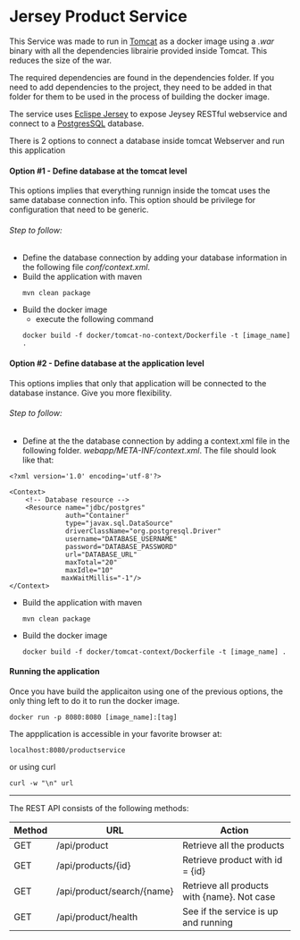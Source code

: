 # Jersey Product Service

This Service was made to run in [Tomcat](http://tomcat.apache.org/) as a docker image using a *.war* binary with all the dependencies librairie provided inside Tomcat. This reduces the size of the war.

The required dependencies are found in the dependencies folder. If you need to add dependencies to the project, they need to be added in that folder for them to be used in the process of building the docker image.

The service uses [Eclispe Jersey](https://eclipse-ee4j.github.io/jersey/) to expose Jeysey RESTful webservice and connect to a [PostgresSQL](https://www.postgresql.org/) database.


There is 2 options to connect a database inside tomcat Webserver and run this application

#### Option #1 - Define database at the tomcat level

This options implies that everything runnign inside the tomcat uses the same database connection info. This option should be privilege for configuration that need to be generic.

###### Step to follow:

* Define the database connection by adding your database information in the following file *conf/context.xml*.
* Build the application with maven
    ```
    mvn clean package
    ```
* Build the docker image
    * execute the following command
    ```
    docker build -f docker/tomcat-no-context/Dockerfile -t [image_name] .
    ```

#### Option #2 - Define database at the application level
This options implies that only that application will be connected to the database instance. Give you more flexibility.

###### Step to follow:

* Define at the the database connection by adding a context.xml file in the following folder. *webapp/META-INF/context.xml*.  The file should look like that:
```
<?xml version='1.0' encoding='utf-8'?>

<Context>
    <!-- Database resource -->
    <Resource name="jdbc/postgres"
              auth="Container"
              type="javax.sql.DataSource"
              driverClassName="org.postgresql.Driver"
              username="DATABASE_USERNAME"
              password="DATABASE_PASSWORD"
              url="DATABASE_URL"
              maxTotal="20"
              maxIdle="10"
             maxWaitMillis="-1"/>
</Context>
```
* Build the application with maven
    ```
    mvn clean package
    ```
* Build the docker image
    ```
    docker build -f docker/tomcat-context/Dockerfile -t [image_name] .
    ```


#### Running the application

Once you have build the applicaiton using one of the previous options, the only thing left to do it to run the docker image.

```
docker run -p 8080:8080 [image_name]:[tag] 
```

The appplication is accessible in your favorite browser at:
```
localhost:8080/productservice
```

or using curl
```
curl -w "\n" url
```

---
The REST API consists of the following methods:

Method  |  URL  |  Action
--------|-------|--------------
GET | /api/product  | Retrieve all the products
GET | /api/products/{id} | Retrieve product with id  = {id}
GET | /api/product/search/{name} | Retrieve all products with {name}. Not case 
GET | /api/product/health | See if the service is up and running
